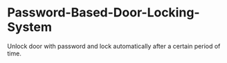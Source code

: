 # Password-Based-Door-Locking-System
Unlock door with password and lock automatically after a certain period of time.
